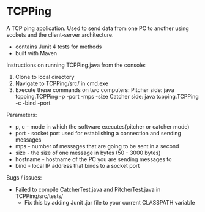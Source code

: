 # TCPPing
A TCP ping application. Used to send data from one PC to another using sockets and the client-server architecture.

* contains Junit 4 tests for methods
* built with Maven


Instructions on running TCPPing.java from the console:
1. Clone to local directory
2. Navigate to TCPPing/src/ in cmd.exe
3. Execute these commands on two computers:
  Pitcher side: java tcpping.TCPPing -p -port <port> -mps <messages per second> -size <message size> <hostname> 
  Catcher side: java tcpping.TCPPing -c -bind <socket bind address> -port <port>

Parameters:
* p, c - mode in which the software executes(pitcher or catcher mode)
* port - socket port used for establishing a connection and sending messages
* mps - number of messages that are going to be sent in a second
* size - the size of one message in bytes (50 - 3000 bytes)
* hostname - hostname of the PC you are sending messages to
* bind - local IP address that binds to a socket port
 

Bugs / issues:
* Failed to compile CatcherTest.java and PitcherTest.java in TCPPing/src/tests/
  * Fix this by adding Junit .jar file to your current CLASSPATH variable
